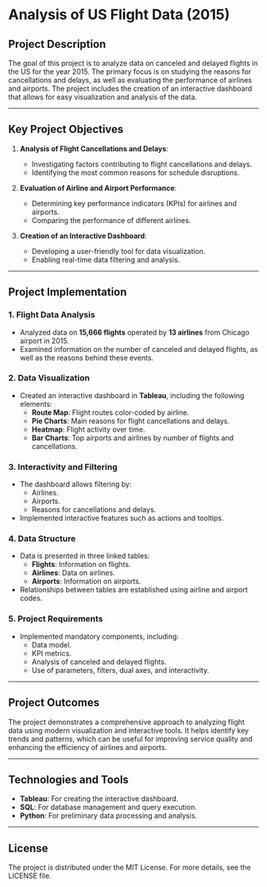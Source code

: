 # Analysis of US Flight Data (2015)

## Project Description

The goal of this project is to analyze data on canceled and delayed flights in the US for the year 2015. The primary focus is on studying the reasons for cancellations and delays, as well as evaluating the performance of airlines and airports. The project includes the creation of an interactive dashboard that allows for easy visualization and analysis of the data.

---

## Key Project Objectives

1. **Analysis of Flight Cancellations and Delays**:
   - Investigating factors contributing to flight cancellations and delays.
   - Identifying the most common reasons for schedule disruptions.

2. **Evaluation of Airline and Airport Performance**:
   - Determining key performance indicators (KPIs) for airlines and airports.
   - Comparing the performance of different airlines.

3. **Creation of an Interactive Dashboard**:
   - Developing a user-friendly tool for data visualization.
   - Enabling real-time data filtering and analysis.

---

## Project Implementation

### 1. Flight Data Analysis
   - Analyzed data on **15,666 flights** operated by **13 airlines** from Chicago airport in 2015.
   - Examined information on the number of canceled and delayed flights, as well as the reasons behind these events.

### 2. Data Visualization
   - Created an interactive dashboard in **Tableau**, including the following elements:
     - **Route Map**: Flight routes color-coded by airline.
     - **Pie Charts**: Main reasons for flight cancellations and delays.
     - **Heatmap**: Flight activity over time.
     - **Bar Charts**: Top airports and airlines by number of flights and cancellations.

### 3. Interactivity and Filtering
   - The dashboard allows filtering by:
     - Airlines.
     - Airports.
     - Reasons for cancellations and delays.
   - Implemented interactive features such as actions and tooltips.

### 4. Data Structure
   - Data is presented in three linked tables:
     - **Flights**: Information on flights.
     - **Airlines**: Data on airlines.
     - **Airports**: Information on airports.
   - Relationships between tables are established using airline and airport codes.

### 5. Project Requirements
   - Implemented mandatory components, including:
     - Data model.
     - KPI metrics.
     - Analysis of canceled and delayed flights.
     - Use of parameters, filters, dual axes, and interactivity.

---

## Project Outcomes

The project demonstrates a comprehensive approach to analyzing flight data using modern visualization and interactive tools. It helps identify key trends and patterns, which can be useful for improving service quality and enhancing the efficiency of airlines and airports.

---

## Technologies and Tools
- **Tableau**: For creating the interactive dashboard.
- **SQL**: For database management and query execution.
- **Python**: For preliminary data processing and analysis.

---

## License
The project is distributed under the MIT License. For more details, see the LICENSE file.
